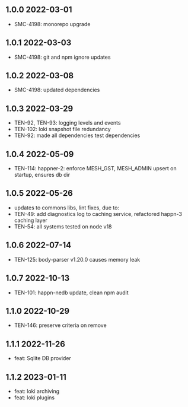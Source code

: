 1.0.0 2022-03-01
-----------------
  - SMC-4198: monorepo upgrade

1.0.1 2022-03-03
-----------------
  - SMC-4198: git and npm ignore updates

1.0.2 2022-03-08
-----------------
  - SMC-4198: updated dependencies

1.0.3 2022-03-29
-----------------
  - TEN-92, TEN-93: logging levels and events
  - TEN-102: loki snapshot  file redundancy
  - TEN-92: made all dependencies test dependencies

1.0.4 2022-05-09
-----------------
  - TEN-114: happner-2: enforce MESH_GST, MESH_ADMIN upsert on startup, ensures db dir

1.0.5 2022-05-26
-----------------
  - updates to commons libs, lint fixes, due to:
  - TEN-49: add diagnostics log to caching service, refactored happn-3 caching layer
  - TEN-54: all systems tested on node v18

1.0.6 2022-07-14
-----------------
  - TEN-125: body-parser v1.20.0 causes memory leak

1.0.7 2022-10-13
-----------------
  - TEN-101: happn-nedb update, clean npm audit

1.1.0 2022-10-29
-----------------
  - TEN-146: preserve criteria on remove

1.1.1 2022-11-26
-----------------
  - feat: Sqlite DB provider

1.1.2 2023-01-11
-----------------
  - feat: loki archiving
  - feat: loki plugins
